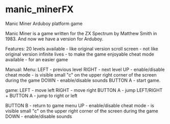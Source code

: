 # manic_minerFX
Manic Miner Arduboy platform game

Manic Miner is a game written for the ZX Spectrum by Matthew Smith in 1983. And now we have a version for Arduboy.


Features:
20 levels available - like original version
scroll screen - not like original version
infinite lives - to make the game enjoyable
cheat mode available - for an easier game

Manual:
Menu:
LEFT - previous level
RIGHT - next level
UP - enable/disable cheat mode - is visible small "c" on the upper  right corner of the screen during the game
DOWN - enable/disable sounds
BUTTON A - start game.

game:
LEFT - move left
RIGHT - move right
BUTTON A - jump
LEFT/RIGHT + BUTTON A - jump to right or left

BUTTON B - return to game menu
UP - enable/disable cheat mode - is visible small "c" on the upper  right corner of the screen during the game
DOWN - enable/disable sounds


